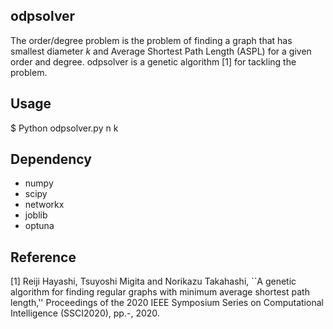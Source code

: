 odpsolver
----

The order/degree problem is the problem of finding a graph that has smallest diameter $k$ and Average Shortest Path Length (ASPL) for a given order and degree. 
odpsolver is a genetic algorithm [1] for tackling the problem. 

Usage
----

$ Python odpsolver.py n k 


Dependency
----

- numpy
- scipy
- networkx
- joblib
- optuna


Reference
----

[1] Reiji Hayashi, Tsuyoshi Migita and Norikazu Takahashi, ``A genetic algorithm for finding regular graphs with minimum average shortest path length,'' Proceedings of the 2020 IEEE Symposium Series on Computational Intelligence (SSCI2020), pp.-, 2020.